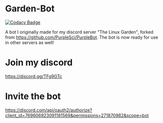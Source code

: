 # Garden-Bot

[![Codacy Badge](https://api.codacy.com/project/badge/Grade/f58238be5ded4d0f9c7907dcad1ceeb0)](https://app.codacy.com/gh/meisme-dev/Gardenbot?utm_source=github.com&utm_medium=referral&utm_content=meisme-dev/Gardenbot&utm_campaign=Badge_Grade)

A bot I originally made for my discord server "The Linux Garden", forked from https://github.com/PurpleSci/PurpleBot. The bot is now ready for use in other servers as well!

# Join my discord
https://discord.gg/TFg9GTc


# Invite the bot
https://discord.com/api/oauth2/authorize?client_id=769606923091181569&permissions=271870982&scope=bot